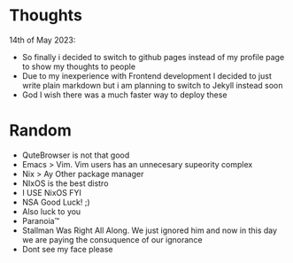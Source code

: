 # Thoughts

14th of May 2023:
- So finally i decided to switch to github pages instead of my profile page to show my thoughts to people
- Due to my inexperience with Frontend development I decided to just write plain markdown but i am planning to switch to Jekyll instead soon
- God I wish there was a much faster way to deploy these

# Random 
- QuteBrowser is not that good
- Emacs > Vim. Vim users has an unnecesary supeority complex
- Nix > Ay Other package manager
- NIxOS is the best distro
- I USE NixOS FYI
- NSA Good Luck! ;)
- Also luck to you
- Paranoia™
- Stallman Was Right All Along. We just ignored him and now in this day we are paying the consuquence of our ignorance
- Dont see my face please
